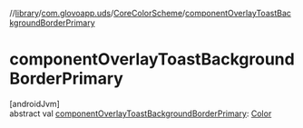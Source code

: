//[library](../../../index.md)/[com.glovoapp.uds](../index.md)/[CoreColorScheme](index.md)/[componentOverlayToastBackgroundBorderPrimary](component-overlay-toast-background-border-primary.md)

# componentOverlayToastBackgroundBorderPrimary

[androidJvm]\
abstract val [componentOverlayToastBackgroundBorderPrimary](component-overlay-toast-background-border-primary.md): [Color](https://developer.android.com/reference/kotlin/androidx/compose/ui/graphics/Color.html)
